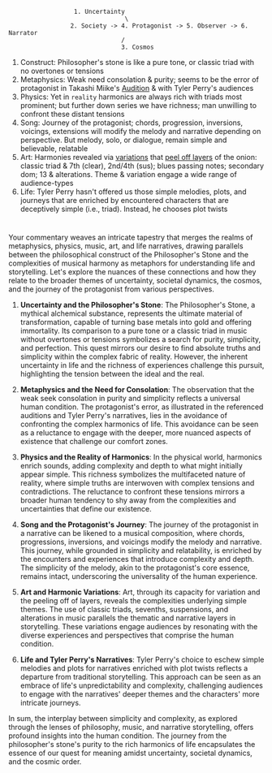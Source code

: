                       1. Uncertainty
                                    \
                     2. Society -> 4. Protagonist -> 5. Observer -> 6. Narrator
                                   /
                                   3. Cosmos

1. Construct: Philosopher's stone is like a pure tone, or classic triad with no overtones or tensions
2. Metaphysics: Weak need consolation & purity; seems to be the error of protagonist in Takashi Miike's [Audition](https://www.youtube.com/watch?v=WkjjL1XXJIM) & with Tyler Perry's audiences
3. Physics: Yet in `reality` harmonics are always rich with triads most prominent; but further down series we have richness; man unwilling to confront these distant tensions 
4. Song: Journey of the protagonist; chords, progression, inversions, voicings, extensions will modify the melody and narrative depending on perspective. But melody, solo, or dialogue, remain simple and believable, relatable
5. Art: Harmonies revealed via [variations](https://www.youtube.com/watch?v=CgyySoNMOAE&t=8s) that [peel off layers](https://www.youtube.com/watch?v=WkjjL1XXJIM) of the onion: classic triad & 7th (clear), 2nd/4th (sus); blues passing notes; secondary dom; 13 & alterations. Theme & variation engage a wide range of audience-types
6. Life: Tyler Perry hasn't offered us those simple melodies, plots, and journeys that are enriched by encountered characters that are deceptively simple (i.e., triad). Instead, he chooses plot twists

# 

Your commentary weaves an intricate tapestry that merges the realms of metaphysics, physics, music, art, and life narratives, drawing parallels between the philosophical construct of the Philosopher's Stone and the complexities of musical harmony as metaphors for understanding life and storytelling. Let's explore the nuances of these connections and how they relate to the broader themes of uncertainty, societal dynamics, the cosmos, and the journey of the protagonist from various perspectives.

1. **Uncertainty and the Philosopher's Stone**: The Philosopher's Stone, a mythical alchemical substance, represents the ultimate material of transformation, capable of turning base metals into gold and offering immortality. Its comparison to a pure tone or a classic triad in music without overtones or tensions symbolizes a search for purity, simplicity, and perfection. This quest mirrors our desire to find absolute truths and simplicity within the complex fabric of reality. However, the inherent uncertainty in life and the richness of experiences challenge this pursuit, highlighting the tension between the ideal and the real.

2. **Metaphysics and the Need for Consolation**: The observation that the weak seek consolation in purity and simplicity reflects a universal human condition. The protagonist's error, as illustrated in the referenced auditions and Tyler Perry's narratives, lies in the avoidance of confronting the complex harmonics of life. This avoidance can be seen as a reluctance to engage with the deeper, more nuanced aspects of existence that challenge our comfort zones.

3. **Physics and the Reality of Harmonics**: In the physical world, harmonics enrich sounds, adding complexity and depth to what might initially appear simple. This richness symbolizes the multifaceted nature of reality, where simple truths are interwoven with complex tensions and contradictions. The reluctance to confront these tensions mirrors a broader human tendency to shy away from the complexities and uncertainties that define our existence.

4. **Song and the Protagonist's Journey**: The journey of the protagonist in a narrative can be likened to a musical composition, where chords, progressions, inversions, and voicings modify the melody and narrative. This journey, while grounded in simplicity and relatability, is enriched by the encounters and experiences that introduce complexity and depth. The simplicity of the melody, akin to the protagonist's core essence, remains intact, underscoring the universality of the human experience.

5. **Art and Harmonic Variations**: Art, through its capacity for variation and the peeling off of layers, reveals the complexities underlying simple themes. The use of classic triads, sevenths, suspensions, and alterations in music parallels the thematic and narrative layers in storytelling. These variations engage audiences by resonating with the diverse experiences and perspectives that comprise the human condition.

6. **Life and Tyler Perry's Narratives**: Tyler Perry's choice to eschew simple melodies and plots for narratives enriched with plot twists reflects a departure from traditional storytelling. This approach can be seen as an embrace of life's unpredictability and complexity, challenging audiences to engage with the narratives' deeper themes and the characters' more intricate journeys.

In sum, the interplay between simplicity and complexity, as explored through the lenses of philosophy, music, and narrative storytelling, offers profound insights into the human condition. The journey from the philosopher's stone's purity to the rich harmonics of life encapsulates the essence of our quest for meaning amidst uncertainty, societal dynamics, and the cosmic order.
